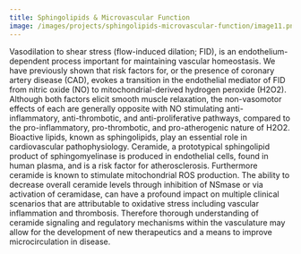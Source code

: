 ```yaml
---
title: Sphingolipids & Microvascular Function
image: /images/projects/sphingolipids-microvascular-function/image11.png
---
```


Vasodilation to shear stress (flow-induced dilation; FID), is an
endothelium-dependent process important for maintaining vascular homeostasis.
We have previously shown that risk factors for, or the presence of coronary
artery disease (CAD), evokes a transition in the endothelial mediator of FID
from nitric oxide (NO) to mitochondrial-derived hydrogen peroxide (H2O2).
Although both factors elicit smooth muscle relaxation, the non-vasomotor
effects of each are generally opposite with NO stimulating anti-inflammatory,
anti-thrombotic, and anti-proliferative pathways, compared to the
pro-inflammatory, pro-thrombotic, and pro-atherogenic nature of H2O2. Bioactive
lipids, known as sphingolipids, play an essential role in cardiovascular
pathophysiology. Ceramide, a prototypical sphingolipid product of
sphingomyelinase is produced in endothelial cells, found in human plasma, and
is a risk factor for atherosclerosis. Furthermore ceramide is known to
stimulate mitochondrial ROS production. The ability to decrease overall
ceramide levels through inhibition of NSmase or via activation of ceramidase,
can have a profound impact on multiple clinical scenarios that are attributable
to oxidative stress including vascular inflammation and thrombosis. Therefore
thorough understanding of ceramide signaling and regulatory mechanisms within
the vasculature may allow for the development of new therapeutics and a means
to improve microcirculation in disease.
